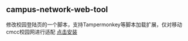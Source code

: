 ## campus-network-web-tool  
修改校园登陆页的一个脚本，支持Tampermonkey等脚本加载扩展，仅对移动cmcc校园网进行适配
[点击安装](https://zoftti.github.io/campus-network-web-tool/login.user.js)
